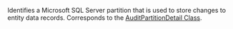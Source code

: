 Identifies a Microsoft SQL Server partition that is used to store changes to entity data records.
Corresponds to the [AuditPartitionDetail Class](https://msdn.microsoft.com/library/microsoft.crm.sdk.messages.auditpartitiondetail.aspx).
